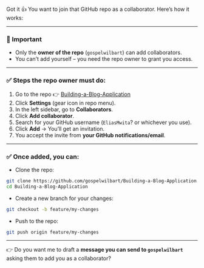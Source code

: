 Got it 👍 You want to join that GitHub repo as a collaborator.
Here’s how it works:

---

### 🔑 Important

* Only the **owner of the repo** (`gospelwilbart`) can add collaborators.
* You can’t add yourself – you need the repo owner to grant you access.

---

### ✅ Steps the **repo owner** must do:

1. Go to the repo 👉 [Building-a-Blog-Application](https://github.com/gospelwilbart/Building-a-Blog-Application.git)
2. Click **Settings** (gear icon in repo menu).
3. In the left sidebar, go to **Collaborators**.
4. Click **Add collaborator**.
5. Search for your GitHub username (`EliasMwita`? or whichever you use).
6. Click **Add** → You’ll get an invitation.
7. You accept the invite from **your GitHub notifications/email**.

---

### ✅ Once added, you can:

* Clone the repo:

```bash
git clone https://github.com/gospelwilbart/Building-a-Blog-Application.git
cd Building-a-Blog-Application
```

* Create a new branch for your changes:

```bash
git checkout -b feature/my-changes
```

* Push to the repo:

```bash
git push origin feature/my-changes
```

---

👉 Do you want me to draft a **message you can send to `gospelwilbart`** asking them to add you as a collaborator?
